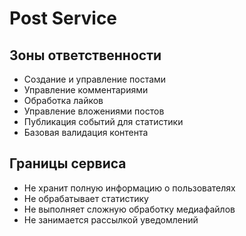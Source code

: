 # Post Service

## Зоны ответственности
- Создание и управление постами
- Управление комментариями
- Обработка лайков
- Управление вложениями постов
- Публикация событий для статистики
- Базовая валидация контента

## Границы сервиса
- Не хранит полную информацию о пользователях
- Не обрабатывает статистику
- Не выполняет сложную обработку медиафайлов
- Не занимается рассылкой уведомлений